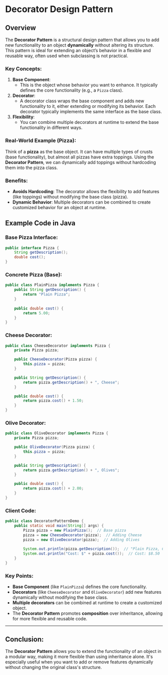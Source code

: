 
# Decorator Design Pattern

## Overview
The **Decorator Pattern** is a structural design pattern that allows you to add new functionality to an object **dynamically** without altering its structure. This pattern is ideal for extending an object’s behavior in a flexible and reusable way, often used when subclassing is not practical.

### Key Concepts:
1. **Base Component**:
   - This is the object whose behavior you want to enhance. It typically defines the core functionality (e.g., a `Pizza` class).
2. **Decorator**:
   - A decorator class wraps the base component and adds new functionality to it, either extending or modifying its behavior. Each decorator typically implements the same interface as the base class.
3. **Flexibility**:
   - You can combine multiple decorators at runtime to extend the base functionality in different ways.

### Real-World Example (Pizza):
Think of a **pizza** as the base object. It can have multiple types of crusts (base functionality), but almost all pizzas have extra toppings. Using the **Decorator Pattern**, we can dynamically add toppings without hardcoding them into the pizza class.

### Benefits:
- **Avoids Hardcoding**: The decorator allows the flexibility to add features (like toppings) without modifying the base class (pizza).
- **Dynamic Behavior**: Multiple decorators can be combined to create customized behavior for an object at runtime.

## Example Code in Java

### Base Pizza Interface:
```java
public interface Pizza {
    String getDescription();
    double cost();
}
```

### Concrete Pizza (Base):
```java
public class PlainPizza implements Pizza {
    public String getDescription() {
        return "Plain Pizza";
    }
    
    public double cost() {
        return 5.00;
    }
}
```

### Cheese Decorator:
```java
public class CheeseDecorator implements Pizza {
    private Pizza pizza;

    public CheeseDecorator(Pizza pizza) {
        this.pizza = pizza;
    }

    public String getDescription() {
        return pizza.getDescription() + ", Cheese";
    }

    public double cost() {
        return pizza.cost() + 1.50;
    }
}
```

### Olive Decorator:
```java
public class OliveDecorator implements Pizza {
    private Pizza pizza;

    public OliveDecorator(Pizza pizza) {
        this.pizza = pizza;
    }

    public String getDescription() {
        return pizza.getDescription() + ", Olives";
    }

    public double cost() {
        return pizza.cost() + 2.00;
    }
}
```

### Client Code:
```java
public class DecoratorPatternDemo {
    public static void main(String[] args) {
        Pizza pizza = new PlainPizza();  // Base pizza
        pizza = new CheeseDecorator(pizza);  // Adding Cheese
        pizza = new OliveDecorator(pizza);  // Adding Olives
        
        System.out.println(pizza.getDescription());  // "Plain Pizza, Cheese, Olives"
        System.out.println("Cost: $" + pizza.cost());  // Cost: $8.50
    }
}
```

### Key Points:
- **Base Component** (like `PlainPizza`) defines the core functionality.
- **Decorators** (like `CheeseDecorator` and `OliveDecorator`) add new features dynamically without modifying the base class.
- **Multiple decorators** can be combined at runtime to create a customized object.
- The **Decorator Pattern** promotes **composition** over inheritance, allowing for more flexible and reusable code.

---

## Conclusion:
The **Decorator Pattern** allows you to extend the functionality of an object in a modular way, making it more flexible than using inheritance alone. It's especially useful when you want to add or remove features dynamically without changing the original class's structure.

